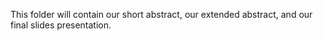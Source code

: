 This folder will contain our short abstract, our extended abstract, and our final slides presentation. 
